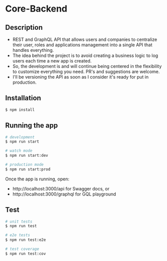 # Core-Backend

## Description

* REST and GraphQL API that allows users and companies to centralize their user, roles and applications management into a single API that handles everything. 
* The idea behind the project is to avoid creating a business logic to log users each time a new app is created. 
* So, the development is and will continue being centered in the flexibility to customize everything you need. PR's and suggestions are welcome. 
* I'll be versioning the API as soon as I consider it's ready for put in production.

## Installation

```bash
$ npm install
```

## Running the app

```bash
# development
$ npm run start

# watch mode
$ npm run start:dev

# production mode
$ npm run start:prod
```

Once the app is running, open:

* http://localhost:3000/api for Swagger docs, or
* http://localhost:3000/graphql for GQL playground

## Test

```bash
# unit tests
$ npm run test

# e2e tests
$ npm run test:e2e

# test coverage
$ npm run test:cov
```
